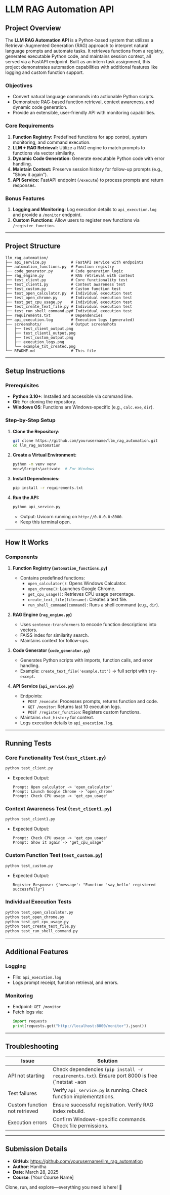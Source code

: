 
# LLM RAG Automation API

## Project Overview
The **LLM RAG Automation API** is a Python-based system that utilizes a Retrieval-Augmented Generation (RAG) approach to interpret natural language prompts and automate tasks. It retrieves functions from a registry, generates executable Python code, and maintains session context, all served via a FastAPI endpoint. Built as an intern task assignment, this project demonstrates automation capabilities with additional features like logging and custom function support.

### Objectives
- Convert natural language commands into actionable Python scripts.
- Demonstrate RAG-based function retrieval, context awareness, and dynamic code generation.
- Provide an extensible, user-friendly API with monitoring capabilities.

### Core Requirements
1. **Function Registry:** Predefined functions for app control, system monitoring, and command execution.
2. **LLM + RAG Retrieval:** Utilize a RAG engine to match prompts to functions via vector similarity.
3. **Dynamic Code Generation:** Generate executable Python code with error handling.
4. **Maintain Context:** Preserve session history for follow-up prompts (e.g., "Show it again").
5. **API Service:** FastAPI endpoint (`/execute`) to process prompts and return responses.

### Bonus Features
1. **Logging and Monitoring:** Log execution details to `api_execution.log` and provide a `/monitor` endpoint.
2. **Custom Functions:** Allow users to register new functions via `/register_function`.

---

## Project Structure
```
llm_rag_automation/
├── api_service.py           # FastAPI service with endpoints
├── automation_functions.py  # Function registry
├── code_generator.py        # Code generation logic
├── rag_engine.py            # RAG retrieval with context
├── test_client.py           # Core functionality test
├── test_client1.py          # Context awareness test
├── test_custom.py           # Custom function test
├── test_open_calculator.py  # Individual execution test
├── test_open_chrome.py      # Individual execution test
├── test_get_cpu_usage.py    # Individual execution test
├── test_create_text_file.py # Individual execution test
├── test_run_shell_command.py# Individual execution test
├── requirements.txt         # Dependencies
├── api_execution.log        # Execution logs (generated)
├── screenshots/             # Output screenshots
│   ├── test_client_output.png
│   ├── test_client1_output.png
│   ├── test_custom_output.png
│   ├── execution_logs.png
│   └── example_txt_created.png
└── README.md                # This file
```

---

## Setup Instructions

### Prerequisites
- **Python 3.10+**: Installed and accessible via command line.
- **Git**: For cloning the repository.
- **Windows OS**: Functions are Windows-specific (e.g., `calc.exe`, `dir`).

### Step-by-Step Setup
1. **Clone the Repository:**
   ```bash
   git clone https://github.com/yourusername/llm_rag_automation.git
   cd llm_rag_automation
   ```
2. **Create a Virtual Environment:**
   ```bash
   python -m venv venv
   venv\Scripts\activate  # For Windows
   ```
3. **Install Dependencies:**
   ```bash
   pip install -r requirements.txt
   ```
4. **Run the API:**
   ```bash
   python api_service.py
   ```
   - Output: Uvicorn running on `http://0.0.0.0:8000`.
   - Keep this terminal open.

---

## How It Works

### Components
1. **Function Registry (`automation_functions.py`)**
   - Contains predefined functions:
     - `open_calculator()`: Opens Windows Calculator.
     - `open_chrome()`: Launches Google Chrome.
     - `get_cpu_usage()`: Retrieves CPU usage percentage.
     - `create_text_file(filename)`: Creates a text file.
     - `run_shell_command(command)`: Runs a shell command (e.g., `dir`).

2. **RAG Engine (`rag_engine.py`)**
   - Uses `sentence-transformers` to encode function descriptions into vectors.
   - FAISS index for similarity search.
   - Maintains context for follow-ups.

3. **Code Generator (`code_generator.py`)**
   - Generates Python scripts with imports, function calls, and error handling.
   - Example: `create_text_file('example.txt')` → full script with `try-except`.

4. **API Service (`api_service.py`)**
   - Endpoints:
     - `POST /execute`: Processes prompts, returns function and code.
     - `GET /monitor`: Returns last 10 execution logs.
     - `POST /register_function`: Registers custom functions.
   - Maintains `chat_history` for context.
   - Logs execution details to `api_execution.log`.

---

## Running Tests

### Core Functionality Test (`test_client.py`)
```bash
python test_client.py
```
- Expected Output:
  ```
  Prompt: Open calculator -> 'open_calculator'
  Prompt: Launch Google Chrome -> 'open_chrome'
  Prompt: Check CPU usage -> 'get_cpu_usage'
  ```

### Context Awareness Test (`test_client1.py`)
```bash
python test_client1.py
```
- Expected Output:
  ```
  Prompt: Check CPU usage -> 'get_cpu_usage'
  Prompt: Show it again -> 'get_cpu_usage'
  ```

### Custom Function Test (`test_custom.py`)
```bash
python test_custom.py
```
- Expected Output:
  ```
  Register Response: {'message': "Function 'say_hello' registered successfully"}
  ```

### Individual Execution Tests
```bash
python test_open_calculator.py
python test_open_chrome.py
python test_get_cpu_usage.py
python test_create_text_file.py
python test_run_shell_command.py
```

---

## Additional Features

### Logging
- File: `api_execution.log`
- Logs prompt receipt, function retrieval, and errors.

### Monitoring
- Endpoint: `GET /monitor`
- Fetch logs via:
  ```python
  import requests
  print(requests.get("http://localhost:8000/monitor").json())
  ```

---

## Troubleshooting

| Issue | Solution |
|--------|----------|
| API not starting | Check dependencies (`pip install -r requirements.txt`). Ensure port 8000 is free (`netstat -aon | findstr 8000`). |
| Test failures | Verify `api_service.py` is running. Check function implementations. |
| Custom function not retrieved | Ensure successful registration. Verify RAG index rebuild. |
| Execution errors | Confirm Windows-specific commands. Check file permissions. |

---

## Submission Details
- **GitHub**: https://github.com/yourusername/llm_rag_automation
- **Author**: Hanitha
- **Date**: March 28, 2025
- **Course**: [Your Course Name]

Clone, run, and explore—everything you need is here! 🚀

